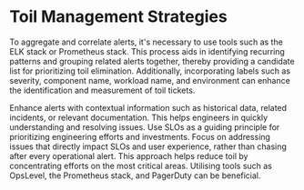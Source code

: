 # Toil Management Strategies

To aggregate and correlate alerts, it's necessary to use tools such as the ELK stack or Prometheus stack. This process aids in identifying recurring patterns and grouping related alerts together, thereby providing a candidate list for prioritizing toil elimination. Additionally, incorporating labels such as severity, component name, workload name, and environment can enhance the identification and measurement of toil tickets.

Enhance alerts with contextual information such as historical data, related incidents, or relevant documentation. This helps engineers in quickly understanding and resolving issues. Use SLOs as a guiding principle for prioritizing engineering efforts and investments. Focus on addressing issues that directly impact SLOs and user experience, rather than chasing after every operational alert. This approach helps reduce toil by concentrating efforts on the most critical areas. Utilising tools such as OpsLevel, the Prometheus stack, and PagerDuty can be beneficial.

